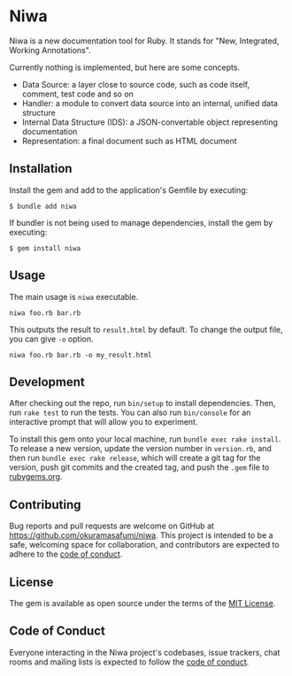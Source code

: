 # Niwa

Niwa is a new documentation tool for Ruby. It stands for "New, Integrated, Working Annotations".

Currently nothing is implemented, but here are some concepts.

- Data Source: a layer close to source code, such as code itself, comment, test code and so on
- Handler: a module to convert data source into an internal, unified data structure
- Internal Data Structure (IDS): a JSON-convertable object representing documentation
- Representation: a final document such as HTML document

## Installation

Install the gem and add to the application's Gemfile by executing:

    $ bundle add niwa

If bundler is not being used to manage dependencies, install the gem by executing:

    $ gem install niwa

## Usage

The main usage is `niwa` executable. 

```
niwa foo.rb bar.rb
```

This outputs the result to `result.html` by default. To change the output file, you can give `-o` option.

```
niwa foo.rb bar.rb -o my_result.html
```

## Development

After checking out the repo, run `bin/setup` to install dependencies. Then, run `rake test` to run the tests. You can also run `bin/console` for an interactive prompt that will allow you to experiment.

To install this gem onto your local machine, run `bundle exec rake install`. To release a new version, update the version number in `version.rb`, and then run `bundle exec rake release`, which will create a git tag for the version, push git commits and the created tag, and push the `.gem` file to [rubygems.org](https://rubygems.org).

## Contributing

Bug reports and pull requests are welcome on GitHub at https://github.com/okuramasafumi/niwa. This project is intended to be a safe, welcoming space for collaboration, and contributors are expected to adhere to the [code of conduct](https://github.com/okuramasafumi/niwa/blob/master/CODE_OF_CONDUCT.md).

## License

The gem is available as open source under the terms of the [MIT License](https://opensource.org/licenses/MIT).

## Code of Conduct

Everyone interacting in the Niwa project's codebases, issue trackers, chat rooms and mailing lists is expected to follow the [code of conduct](https://github.com/okuramasafumi/niwa/blob/master/CODE_OF_CONDUCT.md).
